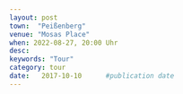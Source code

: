 ```yaml
---
layout: post
town:  "Peißenberg"
venue: "Mosas Place"
when: 2022-08-27, 20:00 Uhr
desc: 
keywords: "Tour"
category: tour
date:   2017-10-10 		#publication date
---
```

